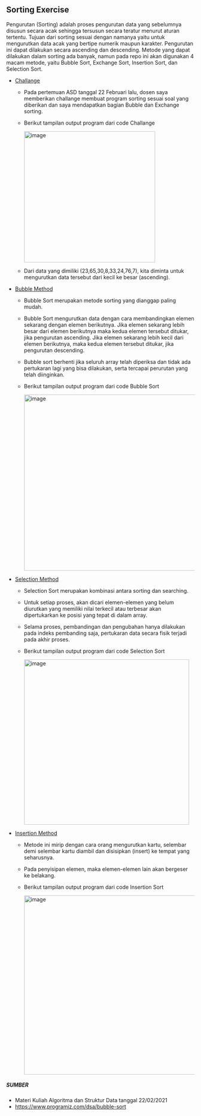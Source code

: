## Sorting Exercise

  Pengurutan (Sorting) adalah proses pengurutan data yang sebelumnya disusun secara acak sehingga tersusun secara teratur menurut aturan tertentu. Tujuan dari sorting sesuai dengan namanya yaitu untuk mengurutkan data acak yang bertipe numerik maupun karakter. Pengurutan ini dapat dilakukan secara ascending dan  descending.
  Metode yang dapat dilakukan dalam sorting ada banyak, namun pada repo ini akan digunakan 4 macam metode, yaitu Bubble Sort, Exchange Sort, Insertion Sort, dan Selection Sort.

+ [Challange](https://github.com/GoTadashi/ASD/blob/main/Sorting/Challange.c)
  - Pada pertemuan ASD tanggal 22 Februari lalu, dosen saya memberikan challange membuat program sorting sesuai soal yang diberikan dan saya mendapatkan bagian Bubble dan Exchange sorting.
  - Berikut tampilan output program dari code Challange
    
    <img width="350" alt="image" src="https://user-images.githubusercontent.com/98724538/156935567-6931005c-c091-4bee-a2fa-a0857717f541.png">
  - Dari data yang dimiliki (23,65,30,8,33,24,76,7), kita diminta untuk mengurutkan data tersebut dari kecil ke besar (ascending).
+ [Bubble Method](https://github.com/GoTadashi/ASD/blob/main/Sorting/Bubble_Sort.c)
  - Bubble Sort merupakan metode sorting yang dianggap paling mudah.
  - Bubble Sort mengurutkan data dengan cara membandingkan elemen sekarang dengan elemen berikutnya. Jika elemen sekarang lebih besar dari elemen berikutnya maka kedua elemen tersebut ditukar, jika pengurutan ascending. Jika elemen sekarang lebih kecil dari elemen berikutnya, maka kedua elemen tersebut ditukar, jika pengurutan
descending.
  - Bubble sort berhenti jika seluruh array telah diperiksa dan tidak ada pertukaran lagi yang bisa dilakukan, serta tercapai perurutan yang telah
diinginkan.
  - Berikut tampilan output program dari code Bubble Sort
  
    <img width="470" alt="image" src="https://user-images.githubusercontent.com/98724538/156938121-5c827d8c-ea1d-4af0-8713-f33a3d1161ce.png">

+ [Selection Method](https://github.com/GoTadashi/ASD/blob/main/Sorting/Selection_Sort.c)
  - Selection Sort merupakan kombinasi antara sorting dan searching.
  - Untuk setiap proses, akan dicari elemen-elemen yang belum diurutkan yang memiliki nilai terkecil atau terbesar akan dipertukarkan ke posisi yang tepat di dalam array.
  - Selama proses, pembandingan dan pengubahan hanya dilakukan pada indeks pembanding saja, pertukaran data secara fisik terjadi pada akhir proses.
  - Berikut tampilan output program dari code Selection Sort
    
    <img width="441" alt="image" src="https://user-images.githubusercontent.com/98724538/156938223-6c1d62da-2be7-48c3-865d-14b16bdf6dbb.png">


+ [Insertion Method](https://github.com/GoTadashi/ASD/blob/main/Sorting/Insertion_Sort.c)
  - Metode ini mirip dengan cara orang mengurutkan kartu, selembar demi selembar kartu diambil dan disisipkan (insert) ke tempat yang seharusnya.
  - Pada penyisipan elemen, maka elemen-elemen lain akan bergeser ke belakang.
  - Berikut tampilan output program dari code Insertion Sort
    
    <img width="478" alt="image" src="https://user-images.githubusercontent.com/98724538/156938177-8c98f432-ecb6-4e95-80aa-a755af74e337.png">

##### SUMBER
+ Materi Kuliah Algoritma dan Struktur Data tanggal 22/02/2021
+ https://www.programiz.com/dsa/bubble-sort
